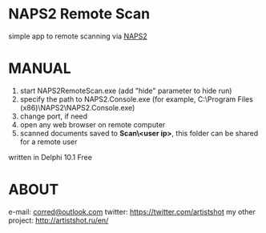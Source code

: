# NAPS2 Remote Scan
simple app to remote scanning via <a href="https://github.com/cyanfish/naps2">NAPS2</a>

# MANUAL
1. start NAPS2RemoteScan.exe (add "hide" parameter to hide run)
2. specify the path to NAPS2.Console.exe (for example, C:\Program Files (x86)\NAPS2\NAPS2.Console.exe)
3. change port, if need
4. open any web browser on remote computer
5. scanned documents saved to <b>Scan\\\<user ip\></b>, this folder can be shared for a remote user
  
  

written in Delphi 10.1 Free

# ABOUT
e-mail: corred@outlook.com
twitter: https://twitter.com/artistshot
my other project: http://artistshot.ru/en/
